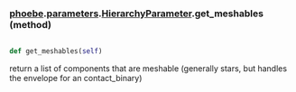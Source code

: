 ### [phoebe](phoebe.md).[parameters](phoebe.parameters.md).[HierarchyParameter](phoebe.parameters.HierarchyParameter.md).get_meshables (method)


```py

def get_meshables(self)

```



return a list of components that are meshable (generally stars, but handles
    the envelope for an contact_binary)

